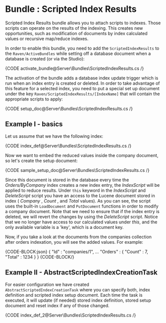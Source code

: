# Bundle : Scripted Index Results

Scripted Index Results bundle allows you to attach scripts to indexes. Those scripts can operate on the results of the indexing. This creates new opportunities, such as modification
of documents by index calculated values or recursive map/reduce indexes.

In order to enable this bundle, you need to add  the `ScriptedIndexResults` to the `Raven/ActiveBundles` while setting off a database document when a database is created (or via the Studio):


{CODE activate_bundle@Server\Bundles\ScriptedIndexResults.cs /}

The activation of the bundle adds a database index update trigger which is run when an index entry is created or deleted. In order to take advantage of this feature for a selected index,
you need to put a special set up document under the key `Raven/ScriptedIndexResults/[IndexName]` that will contain the appropriate scripts to apply:

{CODE setup_doc@Server\Bundles\ScriptedIndexResults.cs /}

## Example I - basics

Let us assume that we have the following index:

{CODE index_def@Server\Bundles\ScriptedIndexResults.cs /}

Now we want to embed the reduced values inside the company document, so let's create the setup document:

{CODE sample_setup_doc@Server\Bundles\ScriptedIndexResults.cs /}

Since this document is stored in the database every time the _Orders/ByCompany_ index creates a new index entry, the _IndexScript_ will be applied to reduce results. 
Under `this` keyword in the _IndexScript_ and _DeleteScript_ script you have an access to the Lucene document stored in index ( _Company_ , _Count_ , and _Total_ values).  As you can see, the script uses the built-in `LoadDocument` and `PutDocument` functions in order to modify a company document. Note that we need to ensure that if the index entry is deleted, we will revert the changes by using the _DeleteScript_ script. Notice that we no longer have access to our calculated values under _this_, and the only available variable is a 'key', which is a document key.

Now, if you take a look at the documents from the companies collection after orders indexation, you will see the added values. For example:

{CODE-BLOCK:json}
{ 
	"Id" : "companies/1", 
	...
	"Orders" : {
		"Count" : 7,
		"Total" : 1234
	}
}
{CODE-BLOCK/}

## Example II - AbstractScriptedIndexCreationTask

For easier configuration we have created `AbstractScriptedIndexCreationTask` where you can specify both, index definition and scripted index setup document. Each time the task is executed, it will update (if needed) stored index definition, stored setup document and reset index if any of those changed.

{CODE index_def_2@Server\Bundles\ScriptedIndexResults.cs /}